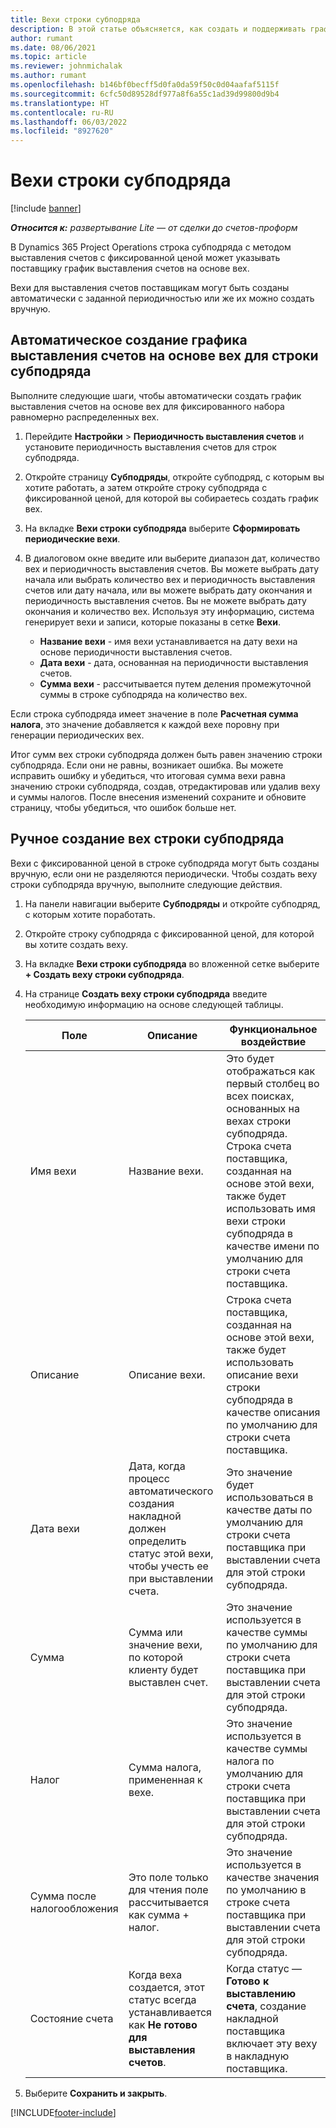 ```yaml
---
title: Вехи строки субподряда
description: В этой статье объясняется, как создать и поддерживать график выставления счетов на основе вех для субподряда с поставщиком.
author: rumant
ms.date: 08/06/2021
ms.topic: article
ms.reviewer: johnmichalak
ms.author: rumant
ms.openlocfilehash: b146bf0becff5d0fa0da59f50c0d04aafaf5115f
ms.sourcegitcommit: 6cfc50d89528df977a8f6a55c1ad39d99800d9b4
ms.translationtype: HT
ms.contentlocale: ru-RU
ms.lasthandoff: 06/03/2022
ms.locfileid: "8927620"
---
```

# <a name="subcontract-line-milestones"></a>Вехи строки субподряда

[!include [banner](../../includes/dataverse-preview.md)]

_**Относится к:** развертывание Lite — от сделки до счетов-проформ_

В Dynamics 365 Project Operations строка субподряда с методом выставления счетов с фиксированной ценой может указывать поставщику график выставления счетов на основе вех.

Вехи для выставления счетов поставщикам могут быть созданы автоматически с заданной периодичностью или же их можно создать вручную.

## <a name="automatically-create-a-milestone-based-invoice-schedule-for-a-subcontract-line"></a>Автоматическое создание графика выставления счетов на основе вех для строки субподряда

Выполните следующие шаги, чтобы автоматически создать график выставления счетов на основе вех для фиксированного набора равномерно распределенных вех.

1. Перейдите **Настройки** > **Периодичность выставления счетов** и установите периодичность выставления счетов для строк субподряда.
2. Откройте страницу **Субподряды**, откройте субподряд, с которым вы хотите работать, а затем откройте строку субподряда с фиксированной ценой, для которой вы собираетесь создать график вех.
3. На вкладке **Вехи строки субподряда** выберите **Сформировать периодические вехи**.
4. В диалоговом окне введите или выберите диапазон дат, количество вех и периодичность выставления счетов. Вы можете выбрать дату начала или выбрать количество вех и периодичность выставления счетов или дату начала, или вы можете выбрать дату окончания и периодичность выставления счетов. Вы не можете выбрать дату окончания и количество вех.
Используя эту информацию, система генерирует вехи и записи, которые показаны в сетке **Вехи**.

   - **Название вехи** - имя вехи устанавливается на дату вехи на основе периодичности выставления счетов.
   - **Дата вехи** - дата, основанная на периодичности выставления счетов.
   - **Сумма вехи** - рассчитывается путем деления промежуточной суммы в строке субподряда на количество вех.

Если строка субподряда имеет значение в поле **Расчетная сумма налога**, это значение добавляется к каждой вехе поровну при генерации периодических вех.

Итог сумм вех строки субподряда должен быть равен значению строки субподряда. Если они не равны, возникает ошибка. Вы можете исправить ошибку и убедиться, что итоговая сумма вехи равна значению строки субподряда, создав, отредактировав или удалив веху и суммы налогов. После внесения изменений сохраните и обновите страницу, чтобы убедиться, что ошибок больше нет.

## <a name="manually-create-subcontract-line-milestones"></a>Ручное создание вех строки субподряда

Вехи с фиксированной ценой в строке субподряда могут быть созданы вручную, если они не разделяются периодически. Чтобы создать веху строки субподряда вручную, выполните следующие действия.

1. На панели навигации выберите **Субподряды** и откройте субподряд, с которым хотите поработать.
2. Откройте строку субподряда с фиксированной ценой, для которой вы хотите создать веху.
3. На вкладке **Вехи строки субподряда** во вложенной сетке выберите **+ Создать веху строки субподряда**.
4. На странице **Создать веху строки субподряда** введите необходимую информацию на основе следующей таблицы.

    | Поле | Описание |Функциональное воздействие|
    | --- | --- |----------------------|
    | Имя вехи | Название вехи. |Это будет отображаться как первый столбец во всех поисках, основанных на вехах строки субподряда. Строка счета поставщика, созданная на основе этой вехи, также будет использовать имя вехи строки субподряда в качестве имени по умолчанию для строки счета поставщика.|
    | Описание | Описание вехи. |Строка счета поставщика, созданная на основе этой вехи, также будет использовать описание вехи строки субподряда в качестве описания по умолчанию для строки счета поставщика.|
    | Дата вехи | Дата, когда процесс автоматического создания накладной должен определить статус этой вехи, чтобы учесть ее при выставлении счета.| Это значение будет использоваться в качестве даты по умолчанию для строки счета поставщика при выставлении счета для этой строки субподряда. |
    | Сумма | Сумма или значение вехи, по которой клиенту будет выставлен счет. |Это значение используется в качестве суммы по умолчанию для строки счета поставщика при выставлении счета для этой строки субподряда. |
    | Налог | Сумма налога, примененная к вехе.| Это значение используется в качестве суммы налога по умолчанию для строки счета поставщика при выставлении счета для этой строки субподряда. |
    | Сумма после налогообложения | Это поле только для чтения поле рассчитывается как сумма + налог.|Это значение используется в качестве значения по умолчанию в строке счета поставщика при выставлении счета для этой строки субподряда. |
    | Состояние счета | Когда веха создается, этот статус всегда устанавливается как **Не готово для выставления счетов**.|  Когда статус — **Готово к выставлению счета**, создание накладной поставщика включает эту веху в накладную поставщика. |

5. Выберите **Сохранить и закрыть**.


[!INCLUDE[footer-include](../../includes/footer-banner.md)]
